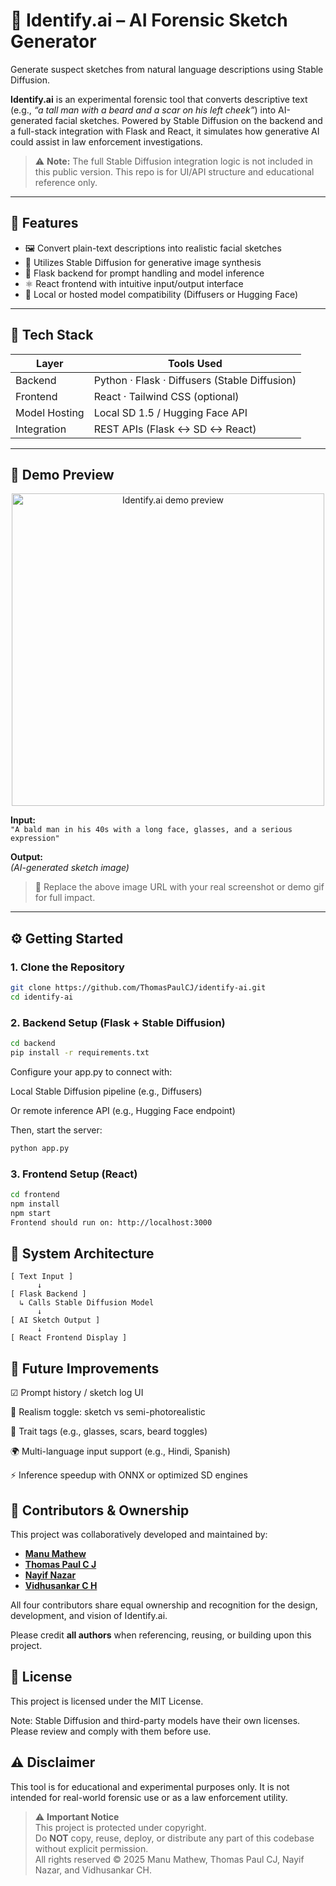 # 🧠 Identify.ai – AI Forensic Sketch Generator

Generate suspect sketches from natural language descriptions using Stable Diffusion.

**Identify.ai** is an experimental forensic tool that converts descriptive text (e.g., *“a tall man with a beard and a scar on his left cheek”*) into AI-generated facial sketches. Powered by Stable Diffusion on the backend and a full-stack integration with Flask and React, it simulates how generative AI could assist in law enforcement investigations.

> ⚠️ **Note:** The full Stable Diffusion integration logic is not included in this public version. This repo is for UI/API structure and educational reference only.


---

## 🎯 Features

- 🖼️ Convert plain-text descriptions into realistic facial sketches
- 🧠 Utilizes Stable Diffusion for generative image synthesis
- 🔗 Flask backend for prompt handling and model inference
- ⚛️ React frontend with intuitive input/output interface
- 🔌 Local or hosted model compatibility (Diffusers or Hugging Face)

---

## 🧰 Tech Stack

| Layer         | Tools Used                             |
|---------------|----------------------------------------|
| Backend       | Python · Flask · Diffusers (Stable Diffusion) |
| Frontend      | React · Tailwind CSS (optional)        |
| Model Hosting | Local SD 1.5 / Hugging Face API        |
| Integration   | REST APIs (Flask ↔ SD ↔ React)         |

---

## 🚀 Demo Preview

<p align="center">
  <img src="https://your-demo-image-or-gif-url" width="500" alt="Identify.ai demo preview" />
</p>

**Input:**  
`"A bald man in his 40s with a long face, glasses, and a serious expression"`

**Output:**  
*(AI-generated sketch image)*

> 📸 Replace the above image URL with your real screenshot or demo gif for full impact.

---

## ⚙️ Getting Started

### 1. Clone the Repository

```bash
git clone https://github.com/ThomasPaulCJ/identify-ai.git
cd identify-ai
```
### 2. Backend Setup (Flask + Stable Diffusion)
```bash
cd backend
pip install -r requirements.txt
```
Configure your app.py to connect with:

Local Stable Diffusion pipeline (e.g., Diffusers)

Or remote inference API (e.g., Hugging Face endpoint)

Then, start the server:

```bash
python app.py
```
### 3. Frontend Setup (React)
```bash
cd frontend
npm install
npm start
Frontend should run on: http://localhost:3000
```

## 🔧 System Architecture

```text
[ Text Input ]
      ↓
[ Flask Backend ]
  ↳ Calls Stable Diffusion Model
      ↓
[ AI Sketch Output ]
      ↓
[ React Frontend Display ]
```
## 🔮 Future Improvements

☑ Prompt history / sketch log UI

🎨 Realism toggle: sketch vs semi-photorealistic

🧠 Trait tags (e.g., glasses, scars, beard toggles)

🌍 Multi-language input support (e.g., Hindi, Spanish)

⚡ Inference speedup with ONNX or optimized SD engines

## 👥 Contributors & Ownership

This project was collaboratively developed and maintained by:

- [**Manu Mathew**](https://github.com/manu-mathew1)  
- [**Thomas Paul C J**](https://github.com/thomaspaulcj)  
- [**Nayif Nazar**](https://github.com/nayifnazar)  
- [**Vidhusankar C H**](https://github.com/vidhusankar-hozo)

All four contributors share equal ownership and recognition for the design, development, and vision of Identify.ai.

Please credit **all authors** when referencing, reusing, or building upon this project.


## 📄 License

This project is licensed under the MIT License.

Note: Stable Diffusion and third-party models have their own licenses. Please review and comply with them before use.

## ⚠️ Disclaimer

This tool is for educational and experimental purposes only. It is not intended for real-world forensic use or as a law enforcement utility.

> ⚠️ **Important Notice**  
> This project is protected under copyright.  
> Do **NOT** copy, reuse, deploy, or distribute any part of this codebase without explicit permission.  
> All rights reserved ©️ 2025 Manu Mathew, Thomas Paul CJ, Nayif Nazar, and Vidhusankar CH.
